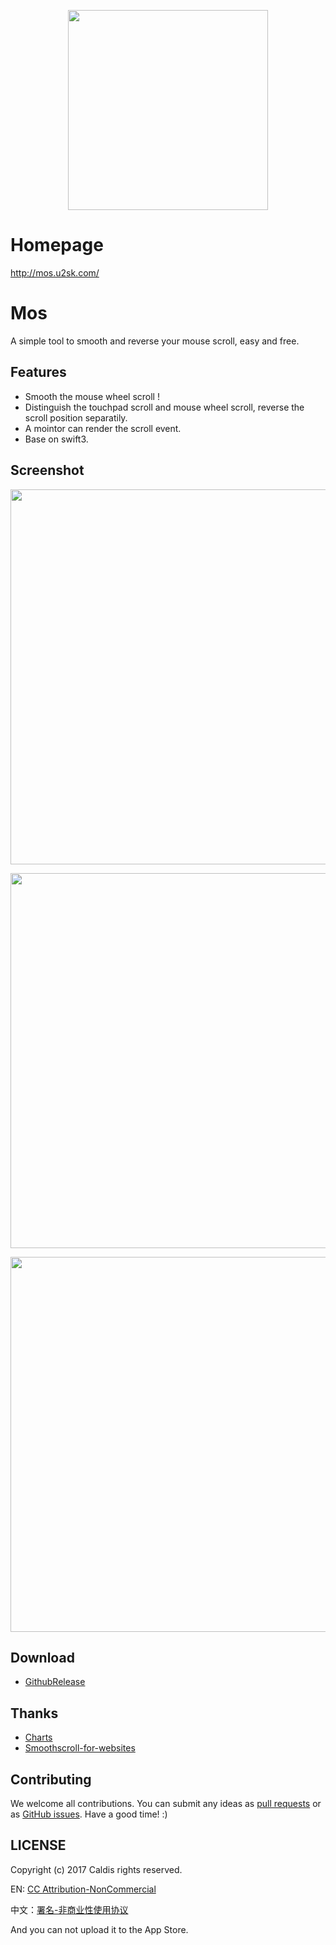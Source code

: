 <p align="center">
  <a href="http://mos.u2sk.com/">
    <img width="320" src="https://github.com/Caldis/Mos/blob/master/Doc/Intro.png?raw=true">
  </a>
</p>

# Homepage

http://mos.u2sk.com/

# Mos

A simple tool to smooth and reverse your mouse scroll, easy and free.


## Features

- Smooth the mouse wheel scroll !
- Distinguish the touchpad scroll and mouse wheel scroll, reverse the scroll position separatily.
- A mointor can render the scroll event.
- Base on swift3.

## Screenshot

<p align="center">
  <img width="600" src="https://github.com/Caldis/Mos/blob/master/Doc/mointor.png?raw=true">
</p>
<p align="center">
  <img width="600" src="https://github.com/Caldis/Mos/blob/master/Doc/preferences-general.png?raw=true">
</p>
<p align="center">
  <img width="600" src="https://github.com/Caldis/Mos/blob/master/Doc/preferences-advanced.png?raw=true">
</p>

## Download

- [GithubRelease](https://github.com/Caldis/Mos/releases/)


## Thanks

- [Charts](https://github.com/danielgindi/Charts)
- [Smoothscroll-for-websites](https://github.com/galambalazs/smoothscroll-for-websites)


## Contributing

We welcome all contributions. You can submit any ideas as [pull requests](https://github.com/Caldis/Mos/pulls) or as [GitHub issues](https://github.com/Caldis/Mos/issues). Have a good time! :)


## LICENSE

Copyright (c) 2017 Caldis rights reserved.

EN: [CC Attribution-NonCommercial](http://creativecommons.org/licenses/by-nc/4.0/) 

中文：[署名-非商业性使用协议](http://creativecommons.org/licenses/by-nc/3.0/cn/)

And you can not upload it to the App Store.
